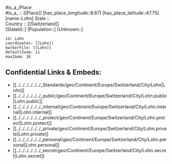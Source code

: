 ﻿---
location: [47.75,8.67] 
mapzoom: [7,12] 
mapmarker: city 
type: City
tags:
- geo/City


SpocWebEntityId: 32072
isDeleted: false
confidential: public

---
#is_a_/Place  
#is_a_ :: [[Place]] 
[has_place_longitude::8.67] 
[has_place_latitude::47.75] 
[name::Lohn] 
State ::  
Country :: [[Switzerland]]  
[StateId::] 
[Population::] 
[Unknown::] 


```leaflet
id: Lohn
coordinates: [[Lohn]] 
markerFile: [[Lohn]] 
defaultZoom: 11 
maxZoom: 18
```


## Confidential Links & Embeds: 
- [[../../../../../../_Standards/geo/Continent/Europe/Switzerland/City/Lohn|Lohn]] 
- [[../../../../../../_public/geo/Continent/Europe/Switzerland/City/Lohn.public|Lohn.public]] 
- [[../../../../../../_internal/geo/Continent/Europe/Switzerland/City/Lohn.internal|Lohn.internal]] 
- [[../../../../../../_protect/geo/Continent/Europe/Switzerland/City/Lohn.protect|Lohn.protect]] 
- [[../../../../../../_private/geo/Continent/Europe/Switzerland/City/Lohn.private|Lohn.private]] 
- [[../../../../../../_personal/geo/Continent/Europe/Switzerland/City/Lohn.personal|Lohn.personal]] 
- [[../../../../../../_secret/geo/Continent/Europe/Switzerland/City/Lohn.secret|Lohn.secret]] 
